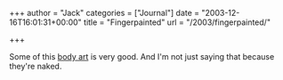 +++
author = "Jack"
categories = ["Journal"]
date = "2003-12-16T16:01:31+00:00"
title = "Fingerpainted"
url = "/2003/fingerpainted/"

+++

Some of this [body art][1] is very good. And I'm not just saying that because they're naked.

 [1]: http://web.archive.org/web/20090405102658/http://www.spirek.de:80/paint/ "Adobe Web-Fotogalerie"